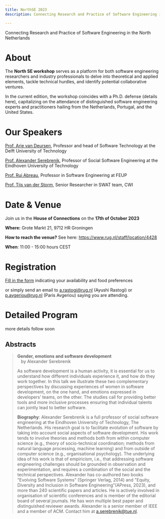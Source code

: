 ```yaml
---
title: NorthSE 2023
description: Connecting Research and Practice of Software Engineering in the North Netherlands by SEARCH group

---
```


Connecting Research and Practice of Software Engineering in the North Netherlands 

# About

The **North SE workshop** serves as a platform for both software engineering researchers and industry professionals to delve into theoretical and applied elements, tackle technical hurdles, and identify potential collaborative ventures. 

In the current edition, the workshop coincides with a Ph.D. defense (details here), capitalizing on the attendance of distinguished software engineering experts and practitioners hailing from the Netherlands, Portugal, and the United States.

# Our Speakers
[Prof. Arie van Deursen](https://www.tudelft.nl/en/staff/arie.vandeursen/?cHash=e9128937ff47e419e87064c46b312995), Professor and head of Software Technology at the Delft University of Technology

[Prof. Alexander Serebrenik](https://www.tue.nl/en/research/researchers/alexander-serebrenik), Professor of Social Software Engineering at the Eindhoven University of Technology

[Prof. Rui Abreau](https://ruimaranhao.com/), Professor in Software Engineering at FEUP

[Prof. Tijs van der Storm](https://homepages.cwi.nl/~storm/), Senior Researcher in SWAT team, CWI

# Date & Venue

Join us in the **House of Connections** on the **17th of October 2023**

**Where:** Grote Markt 21, 9712 HR Groningen

**How to reach the venue?** See here: https://www.rug.nl/staff/location/4428

**When**: 11:00 - 15:00 hours CEST

# Registration

[Fill in the form](https://docs.google.com/forms/d/e/1FAIpQLSe6Wi4dXGB2xxXoehit4SUpYvDrczxW16gPJfpz12_i3zYi2A/viewform) indicating your availability and food preferences

or simply send an email to [a.rastogi@rug.nl](mailto:a.rastogi@rug.nl) (Ayushi Rastogi) or  [p.avgeriou@rug.nl](mailto:p.avgeriou@rug.nl) (Paris Avgeriou) saying you are attending.

# Detailed Program

more details follow soon

## Abstracts

> **Gender, emotions and software development**\
>  &nbsp;&nbsp; by Alexander Serebrenik
>
> As software development is a human activity, it is essential for us to understand how different individuals experience it, and how do they work together. In this talk we illustrate  these two complementary perspectives by discussing experiences of women in software development, on the one hand, and emotions expressed in developers’ teams, on the other. The studies call for providing better tools and more inclusive processes ensuring that individual talents can jointly lead to better software.
>
> **Biography**: Alexander Serebrenik is a full professor of social software engineering at the Eindhoven University of Technology, The Netherlands. His research goal is to facilitate evolution of software by taking into account social aspects of software development. His work tends to involve theories and methods both from within computer science (e.g., theory of socio-technical coordination; methods from natural language processing, machine learning) and from outside of computer science (e.g., organisational psychology). The underlying idea of his work is that of empiricism, i.e., that addressing software engineering challenges should be grounded in observation and experimentation, and requires a combination of the social and the technical perspectives. Alexander has co-authored two books “Evolving Software Systems” (Springer Verlag, 2014) and "Equity, Diversity and Inclusion in Software Engineering"(APress, 2023), and more than 240 scientific papers and articles. He is actively involved in organisation of scientific conferences and is member of the editorial board of several journals. He has won multiple best paper and distinguished reviewer awards. Alexander is a senior member of IEEE and a member of ACM. Contact him at a.serebrenik@tue.nl.
